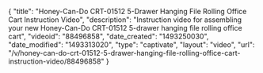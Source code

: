 {
    "title": "Honey-Can-Do CRT-01512 5-Drawer Hanging File Rolling Office Cart Instruction Video",
    "description": "Instruction video for assembling your new Honey-Can-Do CRT-01512 5-drawer hanging file rolling office cart",
    "videoid": "88496858",
    "date_created": "1493250030",
    "date_modified": "1493313020",
    "type": "captivate",
    "layout": "video",
    "url": "\/v\/honey-can-do-crt-01512-5-drawer-hanging-file-rolling-office-cart-instruction-video\/88496858"
}